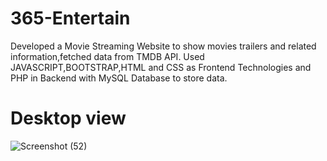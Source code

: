 # 365-Entertain
Developed a Movie Streaming Website to show movies trailers and related information,fetched data from TMDB API. Used JAVASCRIPT,BOOTSTRAP,HTML and CSS as Frontend Technologies and PHP in Backend with MySQL Database to store data.

# Desktop view

![Screenshot (52)](https://user-images.githubusercontent.com/91247608/215970821-0f923f43-16d4-4291-8939-9b4804996c9a.png)


